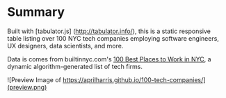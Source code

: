 # Summary

Built with [tabulator.js] (http://tabulator.info/), this is a static responsive table listing over 100 NYC tech companies employing software engineers, UX designers, data scientists, and more.

Data is comes from builtinnyc.com's [100 Best Places to Work in NYC](https://www.builtinnyc.com/companies/best-places-to-work-nyc), a dynamic algorithm-generated list of tech firms.


![Preview Image of https://aprilharris.github.io/100-tech-companies/](preview.png)
